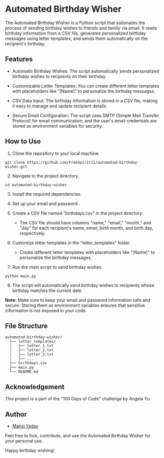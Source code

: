 # Automated Birthday Wisher

The Automated Birthday Wisher is a Python script that automates the process of sending birthday wishes to friends and family via email. It reads birthday information from a CSV file, generates personalized birthday messages using letter templates, and sends them automatically on the recipient's birthday.

## Features

- Automatic Birthday Wishes: The script automatically sends personalized birthday wishes to recipients on their birthday.

- Customizable Letter Templates: You can create different letter templates with placeholders like "[Name]" to personalize the birthday messages.

- CSV Data Input: The birthday information is stored in a CSV file, making it easy to manage and update recipient details.

- Secure Email Configuration: The script uses SMTP (Simple Mail Transfer Protocol) for email communication, and the user's email credentials are stored as environment variables for security.

## How to Use

1. Clone the repository to your local machine.
```
git clone https://github.com/FreeSpirit11/automated-birthday-wisher.git
```

2. Navigate to the project directory.
```
cd automated-birthday-wisher
```

3. Install the required dependencies.

4. Set up your email and password .

5. Create a CSV file named "birthdays.csv" in the project directory.
   - The CSV file should have columns "name," "email," "month," and "day" for each recipient's name, email, birth month, and birth day, respectively.

6. Customize letter templates in the "letter_templates" folder.
   - Create different letter templates with placeholders like "[Name]" to personalize the birthday messages.

7. Run the main script to send birthday wishes.
```
python main.py
```

8. The script will automatically send birthday wishes to recipients whose birthday matches the current date.

**Note:** Make sure to keep your email and password information safe and secure. Storing them as environment variables ensures that sensitive information is not exposed in your code.

## File Structure

```
automated-birthday-wisher/
  ├── letter_templates/
  |   ├── letter_1.txt
  |   ├── letter_2.txt
  |   ├── letter_3.txt
  |   ├── ...
  ├── birthdays.csv
  ├── main.py
  └── README.md
```

## Acknowledgement
This project is a part of the "100 Days of Code" challenge by Angela Yu

## Author

- [Mansi Yadav](https://github.com/FreeSpirit11)

Feel free to fork, contribute, and use the Automated Birthday Wisher for your personal use. 

Happy birthday wishing! 

